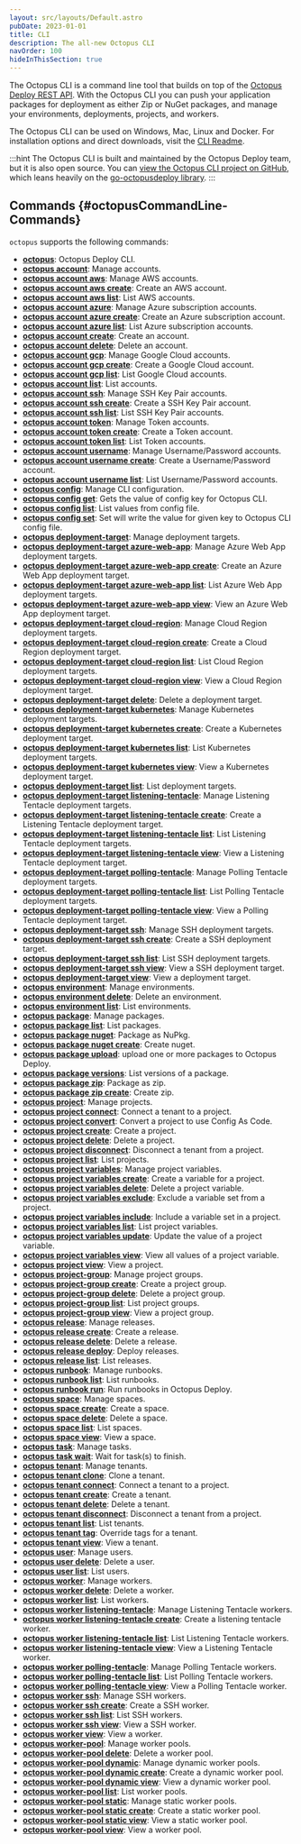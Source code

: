 ```yaml
---
layout: src/layouts/Default.astro
pubDate: 2023-01-01
title: CLI
description: The all-new Octopus CLI
navOrder: 100
hideInThisSection: true
---
```


The Octopus CLI is a command line tool that builds on top of the [Octopus Deploy REST API](/docs/octopus-rest-api/). With the Octopus CLI you can push your application packages for deployment as either Zip or NuGet packages, and manage your environments, deployments, projects, and workers.

The Octopus CLI can be used on Windows, Mac, Linux and Docker. For installation options and direct downloads, visit the [CLI Readme](https://github.com/OctopusDeploy/cli/blob/main/README/).

:::hint
The Octopus CLI is built and maintained by the Octopus Deploy team, but it is also open source. You can [view the Octopus CLI project on GitHub](https://github.com/OctopusDeploy/cli), which leans heavily on the [go-octopusdeploy library](https://github.com/OctopusDeploy/go-octopusdeploy).
:::

## Commands {#octopusCommandLine-Commands}


`octopus` supports the following commands:


- **[octopus](octopus/)**:  Octopus Deploy CLI.
- **[octopus account](octopus-account/)**:  Manage accounts.
- **[octopus account aws](octopus-account-aws/)**:  Manage AWS accounts.
- **[octopus account aws create](octopus-account-aws-create/)**:  Create an AWS account.
- **[octopus account aws list](octopus-account-aws-list/)**:  List AWS accounts.
- **[octopus account azure](octopus-account-azure/)**:  Manage Azure subscription accounts.
- **[octopus account azure create](octopus-account-azure-create/)**:  Create an Azure subscription account.
- **[octopus account azure list](octopus-account-azure-list/)**:  List Azure subscription accounts.
- **[octopus account create](octopus-account-create/)**:  Create an account.
- **[octopus account delete](octopus-account-delete/)**:  Delete an account.
- **[octopus account gcp](octopus-account-gcp/)**:  Manage Google Cloud accounts.
- **[octopus account gcp create](octopus-account-gcp-create/)**:  Create a Google Cloud account.
- **[octopus account gcp list](octopus-account-gcp-list/)**:  List Google Cloud accounts.
- **[octopus account list](octopus-account-list/)**:  List accounts.
- **[octopus account ssh](octopus-account-ssh/)**:  Manage SSH Key Pair accounts.
- **[octopus account ssh create](octopus-account-ssh-create/)**:  Create a SSH Key Pair account.
- **[octopus account ssh list](octopus-account-ssh-list/)**:  List SSH Key Pair accounts.
- **[octopus account token](octopus-account-token/)**:  Manage Token accounts.
- **[octopus account token create](octopus-account-token-create/)**:  Create a Token account.
- **[octopus account token list](octopus-account-token-list/)**:  List Token accounts.
- **[octopus account username](octopus-account-username/)**:  Manage Username/Password accounts.
- **[octopus account username create](octopus-account-username-create/)**:  Create a Username/Password account.
- **[octopus account username list](octopus-account-username-list/)**:  List Username/Password accounts.
- **[octopus config](octopus-config/)**:  Manage CLI configuration.
- **[octopus config get](octopus-config-get/)**:  Gets the value of config key for Octopus CLI.
- **[octopus config list](octopus-config-list/)**:  List values from config file.
- **[octopus config set](octopus-config-set/)**:  Set will write the value for given key to Octopus CLI config file.
- **[octopus deployment-target](octopus-deployment-target/)**:  Manage deployment targets.
- **[octopus deployment-target azure-web-app](octopus-deployment-target-azure-web-app/)**:  Manage Azure Web App deployment targets.
- **[octopus deployment-target azure-web-app create](octopus-deployment-target-azure-web-app-create/)**:  Create an Azure Web App deployment target.
- **[octopus deployment-target azure-web-app list](octopus-deployment-target-azure-web-app-list/)**:  List Azure Web App deployment targets.
- **[octopus deployment-target azure-web-app view](octopus-deployment-target-azure-web-app-view/)**:  View an Azure Web App deployment target.
- **[octopus deployment-target cloud-region](octopus-deployment-target-cloud-region/)**:  Manage Cloud Region deployment targets.
- **[octopus deployment-target cloud-region create](octopus-deployment-target-cloud-region-create/)**:  Create a Cloud Region deployment target.
- **[octopus deployment-target cloud-region list](octopus-deployment-target-cloud-region-list/)**:  List Cloud Region deployment targets.
- **[octopus deployment-target cloud-region view](octopus-deployment-target-cloud-region-view/)**:  View a Cloud Region deployment target.
- **[octopus deployment-target delete](octopus-deployment-target-delete/)**:  Delete a deployment target.
- **[octopus deployment-target kubernetes](octopus-deployment-target-kubernetes/)**:  Manage Kubernetes deployment targets.
- **[octopus deployment-target kubernetes create](octopus-deployment-target-kubernetes-create/)**:  Create a Kubernetes deployment target.
- **[octopus deployment-target kubernetes list](octopus-deployment-target-kubernetes-list/)**:  List Kubernetes deployment targets.
- **[octopus deployment-target kubernetes view](octopus-deployment-target-kubernetes-view/)**:  View a Kubernetes deployment target.
- **[octopus deployment-target list](octopus-deployment-target-list/)**:  List deployment targets.
- **[octopus deployment-target listening-tentacle](octopus-deployment-target-listening-tentacle/)**:  Manage Listening Tentacle deployment targets.
- **[octopus deployment-target listening-tentacle create](octopus-deployment-target-listening-tentacle-create/)**:  Create a Listening Tentacle deployment target.
- **[octopus deployment-target listening-tentacle list](octopus-deployment-target-listening-tentacle-list/)**:  List Listening Tentacle deployment targets.
- **[octopus deployment-target listening-tentacle view](octopus-deployment-target-listening-tentacle-view/)**:  View a Listening Tentacle deployment target.
- **[octopus deployment-target polling-tentacle](octopus-deployment-target-polling-tentacle/)**:  Manage Polling Tentacle deployment targets.
- **[octopus deployment-target polling-tentacle list](octopus-deployment-target-polling-tentacle-list/)**:  List Polling Tentacle deployment targets.
- **[octopus deployment-target polling-tentacle view](octopus-deployment-target-polling-tentacle-view/)**:  View a Polling Tentacle deployment target.
- **[octopus deployment-target ssh](octopus-deployment-target-ssh/)**:  Manage SSH deployment targets.
- **[octopus deployment-target ssh create](octopus-deployment-target-ssh-create/)**:  Create a SSH deployment target.
- **[octopus deployment-target ssh list](octopus-deployment-target-ssh-list/)**:  List SSH deployment targets.
- **[octopus deployment-target ssh view](octopus-deployment-target-ssh-view/)**:  View a SSH deployment target.
- **[octopus deployment-target view](octopus-deployment-target-view/)**:  View a deployment target.
- **[octopus environment](octopus-environment/)**:  Manage environments.
- **[octopus environment delete](octopus-environment-delete/)**:  Delete an environment.
- **[octopus environment list](octopus-environment-list/)**:  List environments.
- **[octopus package](octopus-package/)**:  Manage packages.
- **[octopus package list](octopus-package-list/)**:  List packages.
- **[octopus package nuget](octopus-package-nuget/)**:  Package as NuPkg.
- **[octopus package nuget create](octopus-package-nuget-create/)**:  Create nuget.
- **[octopus package upload](octopus-package-upload/)**:  upload one or more packages to Octopus Deploy.
- **[octopus package versions](octopus-package-versions/)**:  List versions of a package.
- **[octopus package zip](octopus-package-zip/)**:  Package as zip.
- **[octopus package zip create](octopus-package-zip-create/)**:  Create zip.
- **[octopus project](octopus-project/)**:  Manage projects.
- **[octopus project connect](octopus-project-connect/)**:  Connect a tenant to a project.
- **[octopus project convert](octopus-project-convert/)**:  Convert a project to use Config As Code.
- **[octopus project create](octopus-project-create/)**:  Create a project.
- **[octopus project delete](octopus-project-delete/)**:  Delete a project.
- **[octopus project disconnect](octopus-project-disconnect/)**:  Disconnect a tenant from a project.
- **[octopus project list](octopus-project-list/)**:  List projects.
- **[octopus project variables](octopus-project-variables/)**:  Manage project variables.
- **[octopus project variables create](octopus-project-variables-create/)**:  Create a variable for a project.
- **[octopus project variables delete](octopus-project-variables-delete/)**:  Delete a project variable.
- **[octopus project variables exclude](octopus-project-variables-exclude/)**:  Exclude a variable set from a project.
- **[octopus project variables include](octopus-project-variables-include/)**:  Include a variable set in a project.
- **[octopus project variables list](octopus-project-variables-list/)**:  List project variables.
- **[octopus project variables update](octopus-project-variables-update/)**:  Update the value of a project variable.
- **[octopus project variables view](octopus-project-variables-view/)**:  View all values of a project variable.
- **[octopus project view](octopus-project-view/)**:  View a project.
- **[octopus project-group](octopus-project-group/)**:  Manage project groups.
- **[octopus project-group create](octopus-project-group-create/)**:  Create a project group.
- **[octopus project-group delete](octopus-project-group-delete/)**:  Delete a project group.
- **[octopus project-group list](octopus-project-group-list/)**:  List project groups.
- **[octopus project-group view](octopus-project-group-view/)**:  View a project group.
- **[octopus release](octopus-release/)**:  Manage releases.
- **[octopus release create](octopus-release-create/)**:  Create a release.
- **[octopus release delete](octopus-release-delete/)**:  Delete a release.
- **[octopus release deploy](octopus-release-deploy/)**:  Deploy releases.
- **[octopus release list](octopus-release-list/)**:  List releases.
- **[octopus runbook](octopus-runbook/)**:  Manage runbooks.
- **[octopus runbook list](octopus-runbook-list/)**:  List runbooks.
- **[octopus runbook run](octopus-runbook-run/)**:  Run runbooks in Octopus Deploy.
- **[octopus space](octopus-space/)**:  Manage spaces.
- **[octopus space create](octopus-space-create/)**:  Create a space.
- **[octopus space delete](octopus-space-delete/)**:  Delete a space.
- **[octopus space list](octopus-space-list/)**:  List spaces.
- **[octopus space view](octopus-space-view/)**:  View a space.
- **[octopus task](octopus-task/)**:  Manage tasks.
- **[octopus task wait](octopus-task-wait/)**:  Wait for task(s) to finish.
- **[octopus tenant](octopus-tenant/)**:  Manage tenants.
- **[octopus tenant clone](octopus-tenant-clone/)**:  Clone a tenant.
- **[octopus tenant connect](octopus-tenant-connect/)**:  Connect a tenant to a project.
- **[octopus tenant create](octopus-tenant-create/)**:  Create a tenant.
- **[octopus tenant delete](octopus-tenant-delete/)**:  Delete a tenant.
- **[octopus tenant disconnect](octopus-tenant-disconnect/)**:  Disconnect a tenant from a project.
- **[octopus tenant list](octopus-tenant-list/)**:  List tenants.
- **[octopus tenant tag](octopus-tenant-tag/)**:  Override tags for a tenant.
- **[octopus tenant view](octopus-tenant-view/)**:  View a tenant.
- **[octopus user](octopus-user/)**:  Manage users.
- **[octopus user delete](octopus-user-delete/)**:  Delete a user.
- **[octopus user list](octopus-user-list/)**:  List users.
- **[octopus worker](octopus-worker/)**:  Manage workers.
- **[octopus worker delete](octopus-worker-delete/)**:  Delete a worker.
- **[octopus worker list](octopus-worker-list/)**:  List workers.
- **[octopus worker listening-tentacle](octopus-worker-listening-tentacle/)**:  Manage Listening Tentacle workers.
- **[octopus worker listening-tentacle create](octopus-worker-listening-tentacle-create/)**:  Create a listening tentacle worker.
- **[octopus worker listening-tentacle list](octopus-worker-listening-tentacle-list/)**:  List Listening Tentacle workers.
- **[octopus worker listening-tentacle view](octopus-worker-listening-tentacle-view/)**:  View a Listening Tentacle worker.
- **[octopus worker polling-tentacle](octopus-worker-polling-tentacle/)**:  Manage Polling Tentacle workers.
- **[octopus worker polling-tentacle list](octopus-worker-polling-tentacle-list/)**:  List Polling Tentacle workers.
- **[octopus worker polling-tentacle view](octopus-worker-polling-tentacle-view/)**:  View a Polling Tentacle worker.
- **[octopus worker ssh](octopus-worker-ssh/)**:  Manage SSH workers.
- **[octopus worker ssh create](octopus-worker-ssh-create/)**:  Create a SSH worker.
- **[octopus worker ssh list](octopus-worker-ssh-list/)**:  List SSH workers.
- **[octopus worker ssh view](octopus-worker-ssh-view/)**:  View a SSH worker.
- **[octopus worker view](octopus-worker-view/)**:  View a worker.
- **[octopus worker-pool](octopus-worker-pool/)**:  Manage worker pools.
- **[octopus worker-pool delete](octopus-worker-pool-delete/)**:  Delete a worker pool.
- **[octopus worker-pool dynamic](octopus-worker-pool-dynamic/)**:  Manage dynamic worker pools.
- **[octopus worker-pool dynamic create](octopus-worker-pool-dynamic-create/)**:  Create a dynamic worker pool.
- **[octopus worker-pool dynamic view](octopus-worker-pool-dynamic-view/)**:  View a dynamic worker pool.
- **[octopus worker-pool list](octopus-worker-pool-list/)**:  List worker pools.
- **[octopus worker-pool static](octopus-worker-pool-static/)**:  Manage static worker pools.
- **[octopus worker-pool static create](octopus-worker-pool-static-create/)**:  Create a static worker pool.
- **[octopus worker-pool static view](octopus-worker-pool-static-view/)**:  View a static worker pool.
- **[octopus worker-pool view](octopus-worker-pool-view/)**:  View a worker pool.